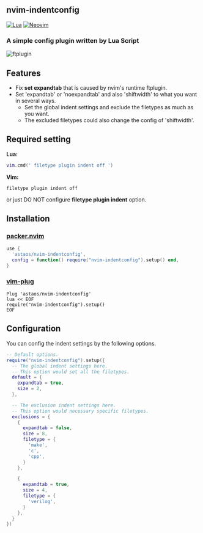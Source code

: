 ## nvim-indentconfig

[![Lua](https://img.shields.io/badge/Lua-blue.svg?style=for-the-badge&logo=lua)](http://www.lua.org)
[![Neovim](https://img.shields.io/badge/Neovim-green.svg?style=for-the-badge&logo=neovim)](https://neovim.io)

### A simple config plugin written by Lua Script
![ftplugin](https://user-images.githubusercontent.com/75081360/201606692-648c8dae-913e-4dcc-b1dd-fa7b0c0d4e10.png)

## Features
- Fix **set expandtab** that is caused by nvim's runtime ftplugin.
- Set 'expandtab' or 'noexpandtab' and also 'shiftwidth' to what you want in several ways.
  - Set the global indent settings and exclude the filetypes as much as you want.
  - The excluded filetypes could also change the config of 'shiftwidth'.


## Required setting
**Lua:**
```lua
vim.cmd(' filetype plugin indent off ')
```

**Vim:**
```vim
filetype plugin indent off
```

or just DO NOT configure **filetype plugin indent** option.


## Installation
### [packer.nvim](https://github.com/wbthomason/packer.nvim)
```lua
use {
  'astaos/nvim-indentconfig',
  config = function() require("nvim-indentconfig").setup() end,
}
```

### [vim-plug](https://github.com/junegunn/vim-plug)
```vim
Plug 'astaos/nvim-indentconfig'
lua << EOF
require("nvim-indentconfig").setup()
EOF
```


## Configuration
You can config the indent settings by the following options.
```lua
-- Default options.
require("nvim-indentconfig").setup({
  -- The global indent settings here.
  -- This option would set all the filetypes.
  default = {
    expandtab = true,
    size = 2,
  },

  -- The exclusion indent settings here.
  -- This option would necessary specific filetypes.
  exclusions = {
    {
      expandtab = false,
      size = 8,
      filetype = {
        'make',
        'c',
        'cpp',
      }
    },

    {
      expandtab = true,
      size = 4,
      filetype = {
        'verilog',
      }
    },
  }
})
```
